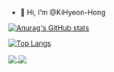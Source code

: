 - 👋 Hi, I’m @KiHyeon-Hong

[![Anurag's GitHub stats](https://github-readme-stats.vercel.app/api?username=KiHyeon-Hong&count_private=true&show_icons=true)](https://github.com/anuraghazra/github-readme-stats)

[![Top Langs](https://github-readme-stats.vercel.app/api/top-langs/?username=KiHyeon-Hong&count_private=true&langs_count=8&layout=compact)](https://github.com/anuraghazra/github-readme-stats)



<a href="https://github.com/anuraghazra/github-readme-stats">
  <img align="center" src="https://github-readme-stats.vercel.app/api?username=KiHyeon-Hong&count_private=true&show_icons=true" />
</a>
<a href="https://github.com/anuraghazra/convoychat">
  <img align="center" src="https://github-readme-stats.vercel.app/api/top-langs/?username=KiHyeon-Hong&count_private=true&langs_count=8&layout=compact" />
</a>

<!---
KiHyeon-Hong/KiHyeon-Hong is a ✨ special ✨ repository because its `README.md` (this file) appears on your GitHub profile.
You can click the Preview link to take a look at your changes.
--->
